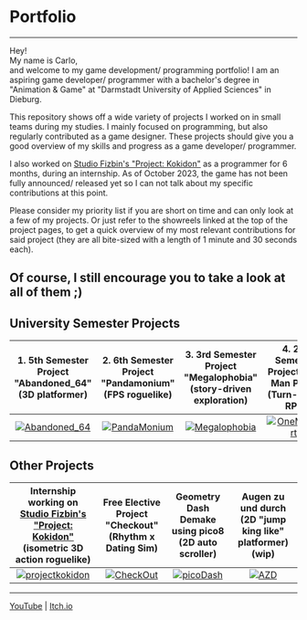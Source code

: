 # Portfolio
----------
Hey!   
My name is Carlo,  
and welcome to my game development/ programming portfolio!
I am an aspiring game developer/ programmer with a bachelor's degree in "Animation & Game" at "Darmstadt University of Applied Sciences" in Dieburg.
  
This repository shows off a wide variety of projects I worked on in small teams during my studies. I mainly focused on programming, but also regularly contributed as a game designer. These projects should give you a good overview of my skills and progress as a game developer/ programmer.

I also worked on <a href="https://www.studio-fizbin.com/">Studio Fizbin's "Project: Kokidon"</a> as a programmer for 6 months, during an internship. As of October 2023, the game has not been fully announced/ released yet so I can not talk about my specific contributions at this point.

Please consider my priority list if you are short on time and can only look at a few of my projects. Or just refer to the showreels linked at the top of the project pages, to get a quick overview of my most relevant contributions for said project (they are all bite-sized with a length of 1 minute and 30 seconds each).

Of course, I still encourage you to take a look at all of them ;)
----------

University Semester Projects
----------
| 1. 5th Semester Project "Abandoned_64" (3D platformer) | 2. 6th Semester Project "Pandamonium" (FPS roguelike) | 3. 3rd Semester Project "Megalophobia" (story-driven exploration) | 4. 2nd Semester Project "One Man Party" (Turn-based RPG) |
|:-------------------------:|:-------------------------:|:-------------------------:|:-------------------------:|
| [![Abandoned_64](https://user-images.githubusercontent.com/59093470/156429171-a7a8455f-8906-4d5d-935a-b62fafff2811.png)](https://github.com/NeoNova111/Portfolio/tree/main/Abandoned_64%20(5.%20Semester%20Game)) | [![PandaMonium](https://user-images.githubusercontent.com/59093470/180043078-99188f71-97e5-4fd7-80a5-b22a9184bb83.png)](https://github.com/NeoNova111/Portfolio/tree/main/Pandamonium%20(6.%20Semester%20Game)) | [![Megalophobia](https://user-images.githubusercontent.com/59093470/156429209-f6c2aa18-5713-4bc5-8151-4ea1332a8ffd.jpg)](https://github.com/NeoNova111/Portfolio/tree/main/Megalophobia%20Unity%20Project%20(3.%20Semester%20Game)) | [![OneManParty](https://user-images.githubusercontent.com/59093470/156429609-942bf18a-d98d-4ba3-aa7a-e83a1f83d36c.png)](https://github.com/NeoNova111/Portfolio/tree/main/One%20Man%20Party%20Unity%20Project%20(2.%20Semester%20Game))  

Other Projects
----------
| Internship working on <a href="https://www.studio-fizbin.com/">Studio Fizbin's "Project: Kokidon"</a> (isometric 3D action roguelike) | Free Elective Project "Checkout" (Rhythm x Dating Sim) | Geometry Dash Demake using pico8 (2D auto scroller) | Augen zu und durch (2D "jump king like" platformer) (wip) |
|:-------------------------:|:-------------------------:|:-------------------------:|:-------------------------:|
[![projectkokidon](https://github-production-user-asset-6210df.s3.amazonaws.com/59093470/273318880-17afa4d3-355f-416a-a8fc-9d9524714fd8.png)](https://github.com/NeoNova111/Portfolio/tree/main/Project%20Kokidon) | [![CheckOut](https://user-images.githubusercontent.com/59093470/156429528-284d9b49-5b0b-44c8-9da9-9aaefc90cabd.png)](https://github.com/NeoNova111/Portfolio/tree/main/Check%20Out%20(4.%20Semester%20Free%20Elective)) | [![picoDash](https://github-production-user-asset-6210df.s3.amazonaws.com/59093470/273320478-a66f4de7-49ef-47f7-9d51-a192c3bb3c63.PNG)](https://github.com/NeoNova111/Portfolio/tree/main/Geometry%20Dash%20Demake) | [![AZD](https://user-images.githubusercontent.com/59093470/273333474-cdb5443a-c4f9-403b-a6a2-ec4d8c968230.png)](https://github.com/NeoNova111/Portfolio/tree/main/AZD)

----------
<a href="https://www.youtube.com/channel/UCJKa8idl7TpF9RqIwFwmBOQ">YouTube</a> | <a href="https://apandev.itch.io/">Itch.io</a>
